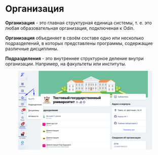 # Организация

**Организация** - это главная структурная единица системы, т. е. это любая образовательная организация, подключеная к Odin.&#x20;

**Организация** объединяет в своём составе одно или несколько подразделений, в которых представлены программы, содержащие различные дисциплины.&#x20;

**Подразделения** - это внутреннее структурное деление внутри организации. Например, на факультеты или институты.

<figure><img src="../../.gitbook/assets/image (80).png" alt=""><figcaption></figcaption></figure>
